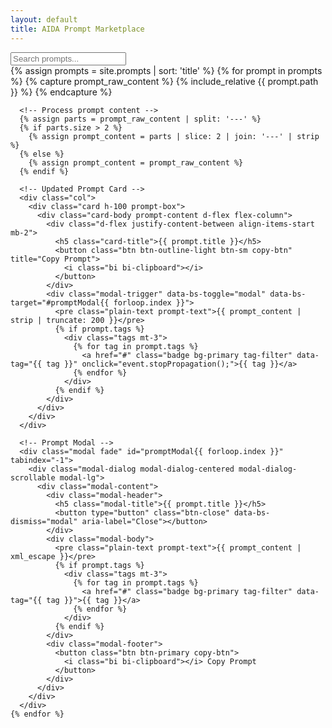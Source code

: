 ```yaml
---
layout: default
title: AIDA Prompt Marketplace
---
```


<div class="container main-content-container">
  <!-- Search Input with new styling -->
  <div class="input-group mb-4">
    <input type="text" 
           id="searchInput" 
           class="form-control rounded-full" 
           placeholder="Search prompts..." 
           onkeyup="filterPrompts()">
    <span class="input-group-text rounded-full">
      <i class="bi bi-search"></i>
    </span>
  </div>

  <!-- Prompts Grid with new styling -->
  <div class="row row-cols-1 row-cols-sm-2 row-cols-md-3 g-4">
    {% assign prompts = site.prompts | sort: 'title' %}
    {% for prompt in prompts %}
      {% capture prompt_raw_content %}
        {% include_relative {{ prompt.path }} %}
      {% endcapture %}

      <!-- Process prompt content -->
      {% assign parts = prompt_raw_content | split: '---' %}
      {% if parts.size > 2 %}
        {% assign prompt_content = parts | slice: 2 | join: '---' | strip %}
      {% else %}
        {% assign prompt_content = prompt_raw_content %}
      {% endif %}

      <!-- Updated Prompt Card -->
      <div class="col">
        <div class="card h-100 prompt-box">
          <div class="card-body prompt-content d-flex flex-column">
            <div class="d-flex justify-content-between align-items-start mb-2">
              <h5 class="card-title">{{ prompt.title }}</h5>
              <button class="btn btn-outline-light btn-sm copy-btn" title="Copy Prompt">
                <i class="bi bi-clipboard"></i>
              </button>
            </div>
            <div class="modal-trigger" data-bs-toggle="modal" data-bs-target="#promptModal{{ forloop.index }}">
              <pre class="plain-text prompt-text">{{ prompt_content | strip | truncate: 200 }}</pre>
              {% if prompt.tags %}
                <div class="tags mt-3">
                  {% for tag in prompt.tags %}
                    <a href="#" class="badge bg-primary tag-filter" data-tag="{{ tag }}" onclick="event.stopPropagation();">{{ tag }}</a>
                  {% endfor %}
                </div>
              {% endif %}
            </div>
          </div>
        </div>
      </div>

      <!-- Prompt Modal -->
      <div class="modal fade" id="promptModal{{ forloop.index }}" tabindex="-1">
        <div class="modal-dialog modal-dialog-centered modal-dialog-scrollable modal-lg">
          <div class="modal-content">
            <div class="modal-header">
              <h5 class="modal-title">{{ prompt.title }}</h5>
              <button type="button" class="btn-close" data-bs-dismiss="modal" aria-label="Close"></button>
            </div>
            <div class="modal-body">
              <pre class="plain-text prompt-text">{{ prompt_content | xml_escape }}</pre>
              {% if prompt.tags %}
                <div class="tags mt-3">
                  {% for tag in prompt.tags %}
                    <a href="#" class="badge bg-primary tag-filter" data-tag="{{ tag }}">{{ tag }}</a>
                  {% endfor %}
                </div>
              {% endif %}
            </div>
            <div class="modal-footer">
              <button class="btn btn-primary copy-btn">
                <i class="bi bi-clipboard"></i> Copy Prompt
              </button>
            </div>
          </div>
        </div>
      </div>
    {% endfor %}
  </div>
</div>

<!-- JavaScript Functions -->
<script>
  document.addEventListener('DOMContentLoaded', function() {

    // Copy to Clipboard function with Toast notification
    function copyToClipboard(text) {
      navigator.clipboard.writeText(text).then(function() {
        // Show Bootstrap 5 toast
        var toastEl = document.getElementById('copyToast');
        var toast = new bootstrap.Toast(toastEl);
        toast.show();
      }, function(err) {
        alert('Could not copy text: ', err);
      });
    }

    // Add event listeners to copy buttons
    var copyButtons = document.querySelectorAll('.copy-btn');
    copyButtons.forEach(function(button) {
      button.addEventListener('click', function(e) {
        e.stopPropagation(); // Prevent the event from bubbling up
        e.preventDefault();  // Prevent default action (if any)

        var promptContainer = this.closest('.prompt-box, .modal-content');
        if (promptContainer) {
          var promptContentElement = promptContainer.querySelector('.prompt-text');
          if (promptContentElement) {
            var text = promptContentElement.textContent || promptContentElement.innerText;
            copyToClipboard(text.trim());
          } else {
            alert('Prompt content not found.');
          }
        } else {
          alert('Prompt container not found.');
        }
      });
    });

    // Filter Prompts based on input
    window.filterPrompts = function() {
      var input = document.getElementById('searchInput').value.toLowerCase().trim();
      var prompts = document.getElementsByClassName('prompt-box');

      for (var i = 0; i < prompts.length; i++) {
        var title = prompts[i].querySelector('.card-title').innerText.toLowerCase();
        var content = prompts[i].querySelector('.prompt-text').innerText.toLowerCase();
        var tags = prompts[i].querySelector('.tags') ? prompts[i].querySelector('.tags').innerText.toLowerCase() : '';

        var match = title.includes(input) || content.includes(input) || tags.includes(input);

        if (match || input === '') {
          prompts[i].parentElement.style.display = "";
        } else {
          prompts[i].parentElement.style.display = "none";
        }
      }
    }

    // Tag filtering
    var tagLinks = document.getElementsByClassName('tag-filter');
    Array.prototype.forEach.call(tagLinks, function(link) {
      link.addEventListener('click', function(e) {
        e.preventDefault();
        e.stopPropagation(); // Prevent the modal from opening when clicking on a tag
        document.getElementById('searchInput').value = e.target.getAttribute('data-tag');
        filterPrompts();
      });
    });

  });
</script>